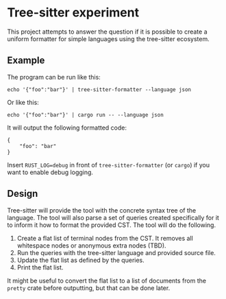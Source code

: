 # Tree-sitter experiment

This project attempts to answer the question if it is possible to create a
uniform formatter for simple languages using the tree-sitter ecosystem.

## Example

The program can be run like this:

```
echo '{"foo":"bar"}' | tree-sitter-formatter --language json
```

Or like this:

```
echo '{"foo":"bar"}' | cargo run -- --language json
```

It will output the following formatted code:

```
{
    "foo": "bar"
}
```

Insert `RUST_LOG=debug` in front of `tree-sitter-formatter` (or `cargo`) if you want to enable debug logging.

## Design

Tree-sitter will provide the tool with the concrete syntax tree of
the language. The tool will also parse a set of queries created specifically
for it to inform it how to format the provided CST. The tool will do the following.

1. Create a flat list of terminal nodes from the CST. It removes all whitespace nodes or anonymous extra nodes (TBD).
2. Run the queries with the tree-sitter language and provided source file.
3. Update the flat list as defined by the queries.
4. Print the flat list.

It might be useful to convert the flat list to a list of documents from the `pretty` crate before outputting, but that can be done later.
